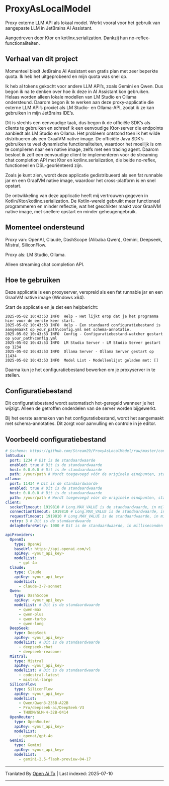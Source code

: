 # ProxyAsLocalModel

Proxy externe LLM API als lokaal model. Werkt vooral voor het gebruik van aangepaste LLM in JetBrains AI Assistant.

Aangedreven door Ktor en kotlinx.serialization. Dankzij hun no-reflex-functionaliteiten.

## Verhaal van dit project

Momenteel biedt JetBrains AI Assistant een gratis plan met zeer beperkte quota. Ik heb het uitgeprobeerd en mijn quota was snel op.

Ik heb al tokens gekocht voor andere LLM API’s, zoals Gemini en Qwen. Dus begon ik na te denken over hoe ik deze in AI Assistant kon gebruiken. Helaas worden alleen lokale modellen van LM Studio en Ollama ondersteund. Daarom begon ik te werken aan deze proxy-applicatie die externe LLM API’s proxiet als LM Studio- en Ollama-API, zodat ik ze kan gebruiken in mijn JetBrains IDE’s.

Dit is slechts een eenvoudige taak, dus begon ik de officiële SDK’s als clients te gebruiken en schreef ik een eenvoudige Ktor-server die endpoints aanbiedt als LM Studio en Ollama. Het probleem ontstond toen ik het wilde distribueren als een GraalVM native image. De officiële Java SDK’s gebruiken te veel dynamische functionaliteiten, waardoor het moeilijk is om te compileren naar een native image, zelfs met een tracing agent. Daarom besloot ik zelf een eenvoudige client te implementeren voor de streaming chat completion API met Ktor en kotlinx.serialization, die beide no-reflex, functioneel en DSL-georiënteerd zijn.

Zoals je kunt zien, wordt deze applicatie gedistribueerd als een fat runnable jar en een GraalVM native image, waardoor het cross-platform is en snel opstart.

De ontwikkeling van deze applicatie heeft mij vertrouwen gegeven in Kotlin/Ktor/kotlinx.serialization. De Kotlin-wereld gebruikt meer functioneel programmeren en minder reflectie, wat het geschikter maakt voor GraalVM native image, met snellere opstart en minder geheugengebruik.

## Momenteel ondersteund

Proxy van: OpenAI, Claude, DashScope (Alibaba Qwen), Gemini, Deepseek, Mistral, SiliconFlow.

Proxy als: LM Studio, Ollama.

Alleen streaming chat completion API.
## Hoe te gebruiken

Deze applicatie is een proxyserver, verspreid als een fat runnable jar en een GraalVM native image (Windows x64).

Start de applicatie en je ziet een helpbericht:

```
2025-05-02 10:43:53 INFO  Help - Het lijkt erop dat je het programma hier voor de eerste keer start.
2025-05-02 10:43:53 INFO  Help - Een standaard configuratiebestand is aangemaakt op your_path\config.yml met schema-annotatie.
2025-05-02 10:43:53 INFO  Config - Configuratiebestand-watcher gestart op your_path\config.yml
2025-05-02 10:43:53 INFO  LM Studio Server - LM Studio Server gestart op 1234
2025-05-02 10:43:53 INFO  Ollama Server - Ollama Server gestart op 11434
2025-05-02 10:43:53 INFO  Model List - Modellenlijst geladen met: []
```

Daarna kun je het configuratiebestand bewerken om je proxyserver in te stellen.

## Configuratiebestand

Dit configuratiebestand wordt automatisch hot-geregeld wanneer je het wijzigt. Alleen de getroffen onderdelen van de server worden bijgewerkt.

Bij het eerste aanmaken van het configuratiebestand, wordt het aangemaakt met schema-annotaties. Dit zorgt voor aanvulling en controle in je editor.
## Voorbeeld configuratiebestand

```yaml
# $schema: https://github.com/Stream29/ProxyAsLocalModel/raw/master/config_v3.schema.json
lmStudio:
  port: 1234 # Dit is de standaardwaarde
  enabled: true # Dit is de standaardwaarde
  host: 0.0.0.0 # Dit is de standaardwaarde
  path: /your/path # Wordt toegevoegd vóór de originele eindpunten, standaardwaarde is leeg
ollama:
  port: 11434 # Dit is de standaardwaarde
  enabled: true # Dit is de standaardwaarde
  host: 0.0.0.0 # Dit is de standaardwaarde
  path: /your/path # Wordt toegevoegd vóór de originele eindpunten, standaardwaarde is leeg
client:
  socketTimeout: 1919810 # Long.MAX_VALUE is de standaardwaarde, in milliseconden
  connectionTimeout: 1919810 # Long.MAX_VALUE is de standaardwaarde, in milliseconden
  requestTimeout: 1919810 # Long.MAX_VALUE is de standaardwaarde, in milliseconden
  retry: 3 # Dit is de standaardwaarde
  delayBeforeRetry: 1000 # Dit is de standaardwaarde, in milliseconden

apiProviders:
  OpenAI:
    type: OpenAi
    baseUrl: https://api.openai.com/v1
    apiKey: <your_api_key>
    modelList:
      - gpt-4o
  Claude:
    type: Claude
    apiKey: <your_api_key>
    modelList:
      - claude-3-7-sonnet
  Qwen:
    type: DashScope
    apiKey: <your_api_key>
    modelList: # Dit is de standaardwaarde
      - qwen-max
      - qwen-plus
      - qwen-turbo
      - qwen-long
  DeepSeek:
    type: DeepSeek
    apiKey: <your_api_key>
    modelList: # Dit is de standaardwaarde
      - deepseek-chat
      - deepseek-reasoner
  Mistral:
    type: Mistral
    apiKey: <your_api_key>
    modelList: # Dit is de standaardwaarde
      - codestral-latest
      - mistral-large
  SiliconFlow:
    type: SiliconFlow
    apiKey: <your_api_key>
    modelList:
      - Qwen/Qwen3-235B-A22B
      - Pro/deepseek-ai/DeepSeek-V3
      - THUDM/GLM-4-32B-0414
  OpenRouter:
    type: OpenRouter
    apiKey: <your_api_key>
    modelList:
      - openai/gpt-4o
  Gemini:
    type: Gemini
    apiKey: <your_api_key>
    modelList:
      - gemini-2.5-flash-preview-04-17
```

---

Tranlated By [Open Ai Tx](https://github.com/OpenAiTx/OpenAiTx) | Last indexed: 2025-07-10

---